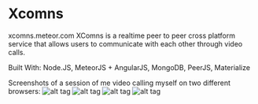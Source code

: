 # Xcomns
xcomns.meteor.com
XComns is a realtime peer to peer cross platform service that allows users to communicate with each other through video calls.

Built With: 
Node.JS, MeteorJS + AngularJS, MongoDB, PeerJS, Materialize

Screenshots of a session of me video calling myself on two different browsers: 
![alt tag](http://i.imgur.com/sFBGqWe.png)
![alt tag](http://i.imgur.com/1cnCHy4.png)
![alt tag](http://i.imgur.com/xcqiv4U.png)
![alt tag](http://i.imgur.com/Jo1f5Vn.png)
